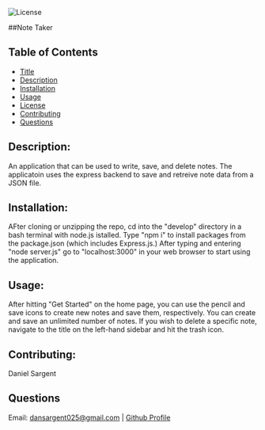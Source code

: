 
  ![License](https://img.shields.io/badge/License-MIT-yellow.svg)

  ##Note Taker

  ## Table of Contents
  * [Title](#title)
  * [Description](#description)
  * [Installation](#installation)
  * [Usage](#usage)
  * [License](#license)
  * [Contributing](#contributing)
  * [Questions](#questions)

  ## Description:
  An application that can be used to write, save, and delete notes. The applicatoin uses the express backend to save and retreive note data from a JSON file.

  ## Installation:
  AFter cloning or unzipping the repo, cd into the "develop" directory in a bash terminal with node.js istalled. Type "npm i" to install packages from the package.json (which includes Express.js.) After typing and entering "node server.js" go to "localhost:3000" in your web browser to start using the application.

  ## Usage:
  After hitting "Get Started" on the home page, you can use the pencil and save icons to create new notes and save them, respectively. You can create and save an unlimited number of notes. If you wish to delete a specific note, navigate to the title on the left-hand sidebar and hit the trash icon.

  ## Contributing:
  Daniel Sargent

  ## Questions
  Email: dansargent025@gmail.com | [Github Profile](https://github.com/undefined)
